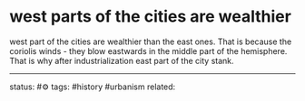 # west parts of the cities are wealthier
west part of the cities are wealthier than the east ones.
That is because the coriolis winds - they blow eastwards in the middle part of the hemisphere. That is why after industrialization east part of the city stank.

---
status: #⚙️ 
tags: #history #urbanism
related: 